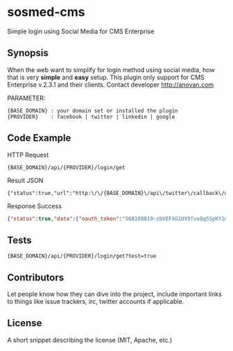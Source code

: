 # sosmed-cms
Simple login using Social Media for CMS Enterprise


## Synopsis

When the web want to simplify for login method using social media, how that is very **simple** and **easy** setup. This plugin only support for CMS Enterprise v.2.3.1 and their clients. Contact developer http://anovan.com  

PARAMETER:
```
{BASE_DOMAIN} : your domain set or installed the plugin
{PROVIDER}    : facebook | twitter | linkedin | google
```

## Code Example
HTTP Request
```
{BASE_DOMAIN}/api/{PROVIDER}/login/get
```

Result JSON
```
{"status":true,"url":"http:\/\/{BASE_DOMAIN}\/api\/twitter\/callback\/data"}
```

Response Success
```json
{"status":true,"data":{"oauth_token":"568108819-zbVEFXG1UX9fvxQqSSpKY1mqJXx34o1WGaevdTl8","oauth_token_secret":"zIIWmi6XCfIedvGtJG9DIO7mqYmxt9Mu13x8h2E7jzGGj","oauth_verifier":"E8kVE4ltcSy7rGK7qTrnDnk3lhPlY957","user":{"id":568108819,"id_str":"568108819","name":"Ano Van","screen_name":"ano_van","location":"Jakarta - Indonesia","description":"I Love Code and Scripting","url":"http:\/\/t.co\/gIx3RRElgk","entities":{"url":{"urls":[{"url":"http:\/\/t.co\/gIx3RRElgk","expanded_url":"http:\/\/www.anovan.com","display_url":"anovan.com","indices":[0,22]}]},"description":{"urls":[]}},"protected":false,"followers_count":14,"friends_count":28,"listed_count":0,"created_at":"Tue May 01 11:10:33 +0000 2012","favourites_count":11,"utc_offset":25200,"time_zone":"Jakarta","geo_enabled":true,"verified":false,"statuses_count":173,"lang":"en","status":{"created_at":"Wed Sep 23 13:12:54 +0000 2015","id":646673594932596736,"id_str":"646673594932596736","text":"just simple do this","source":"Main PMP<\/a>","truncated":false,"in_reply_to_status_id":null,"in_reply_to_status_id_str":null,"in_reply_to_user_id":null,"in_reply_to_user_id_str":null,"in_reply_to_screen_name":null,"geo":null,"coordinates":null,"place":null,"contributors":null,"retweet_count":0,"favorite_count":0,"entities":{"hashtags":[],"symbols":[],"user_mentions":[],"urls":[]},"favorited":false,"retweeted":false,"lang":"en"},"contributors_enabled":false,"is_translator":false,"is_translation_enabled":false,"profile_background_color":"000000","profile_background_image_url":"http:\/\/abs.twimg.com\/images\/themes\/theme18\/bg.gif","profile_background_image_url_https":"https:\/\/abs.twimg.com\/images\/themes\/theme18\/bg.gif","profile_background_tile":false,"profile_image_url":"http:\/\/pbs.twimg.com\/profile_images\/562627993118322688\/zqQU1Noj_normal.jpeg","profile_image_url_https":"https:\/\/pbs.twimg.com\/profile_images\/562627993118322688\/zqQU1Noj_normal.jpeg","profile_banner_url":"https:\/\/pbs.twimg.com\/profile_banners\/568108819\/1422116174","profile_link_color":"FA743E","profile_sidebar_border_color":"000000","profile_sidebar_fill_color":"000000","profile_text_color":"000000","profile_use_background_image":false,"has_extended_profile":false,"default_profile":false,"default_profile_image":false,"following":false,"follow_request_sent":false,"notifications":false},"social":"twitter"}}
```

## Tests

```
{BASE_DOMAIN}/api/{PROVIDER}/login/get?test=true
```

## Contributors

Let people know how they can dive into the project, include important links to things like issue trackers, irc, twitter accounts if applicable.

## License

A short snippet describing the license (MIT, Apache, etc.)
